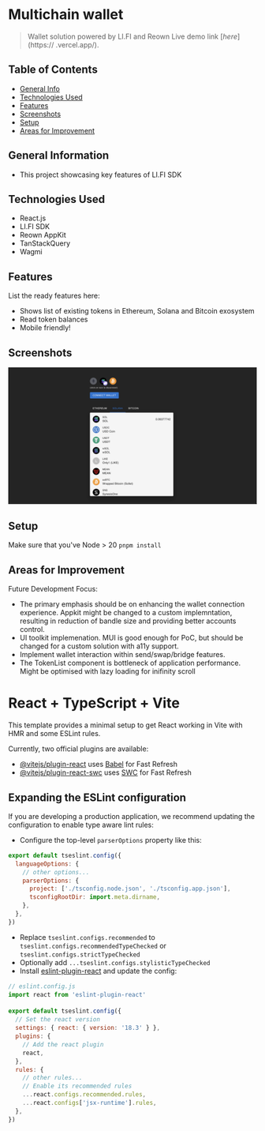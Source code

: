 # Multichain wallet
> Wallet solution powered by LI.FI and Reown
> Live demo link [_here_](https:// .vercel.app/).

## Table of Contents
* [General Info](#general-information)
* [Technologies Used](#technologies-used)
* [Features](#features)
* [Screenshots](#screenshots)
* [Setup](#setup)
* [Areas for Improvement](#areas-for-improvement)


## General Information
- This project showcasing key features of LI.FI SDK


## Technologies Used
- React.js
- LI.FI SDK
- Reown AppKit
- TanStackQuery
- Wagmi


## Features
List the ready features here:
- Shows list of existing tokens in Ethereum, Solana and Bitcoin exosystem
- Read token balances
- Mobile friendly!


## Screenshots
![Example screenshot](./preview.png)


## Setup
Make sure that you've Node > 20
`pnpm install`

## Areas for Improvement

Future Development Focus:
- The primary emphasis should be on enhancing the wallet connection experience. Appkit might be changed to a custom implemntation, resulting in reduction of bandle size and providing better accounts control.
- UI toolkit implemenation. MUI is good enough for PoC, but should be changed for a custom solution with a11y support.
- Implement wallet interaction within send/swap/bridge features.
- The TokenList component is bottleneck of application performance. Might be optimised with lazy loading for inifinity scroll

# React + TypeScript + Vite

This template provides a minimal setup to get React working in Vite with HMR and some ESLint rules.

Currently, two official plugins are available:

- [@vitejs/plugin-react](https://github.com/vitejs/vite-plugin-react/blob/main/packages/plugin-react/README.md) uses [Babel](https://babeljs.io/) for Fast Refresh
- [@vitejs/plugin-react-swc](https://github.com/vitejs/vite-plugin-react-swc) uses [SWC](https://swc.rs/) for Fast Refresh

## Expanding the ESLint configuration

If you are developing a production application, we recommend updating the configuration to enable type aware lint rules:

- Configure the top-level `parserOptions` property like this:

```js
export default tseslint.config({
  languageOptions: {
    // other options...
    parserOptions: {
      project: ['./tsconfig.node.json', './tsconfig.app.json'],
      tsconfigRootDir: import.meta.dirname,
    },
  },
})
```

- Replace `tseslint.configs.recommended` to `tseslint.configs.recommendedTypeChecked` or `tseslint.configs.strictTypeChecked`
- Optionally add `...tseslint.configs.stylisticTypeChecked`
- Install [eslint-plugin-react](https://github.com/jsx-eslint/eslint-plugin-react) and update the config:

```js
// eslint.config.js
import react from 'eslint-plugin-react'

export default tseslint.config({
  // Set the react version
  settings: { react: { version: '18.3' } },
  plugins: {
    // Add the react plugin
    react,
  },
  rules: {
    // other rules...
    // Enable its recommended rules
    ...react.configs.recommended.rules,
    ...react.configs['jsx-runtime'].rules,
  },
})
```
